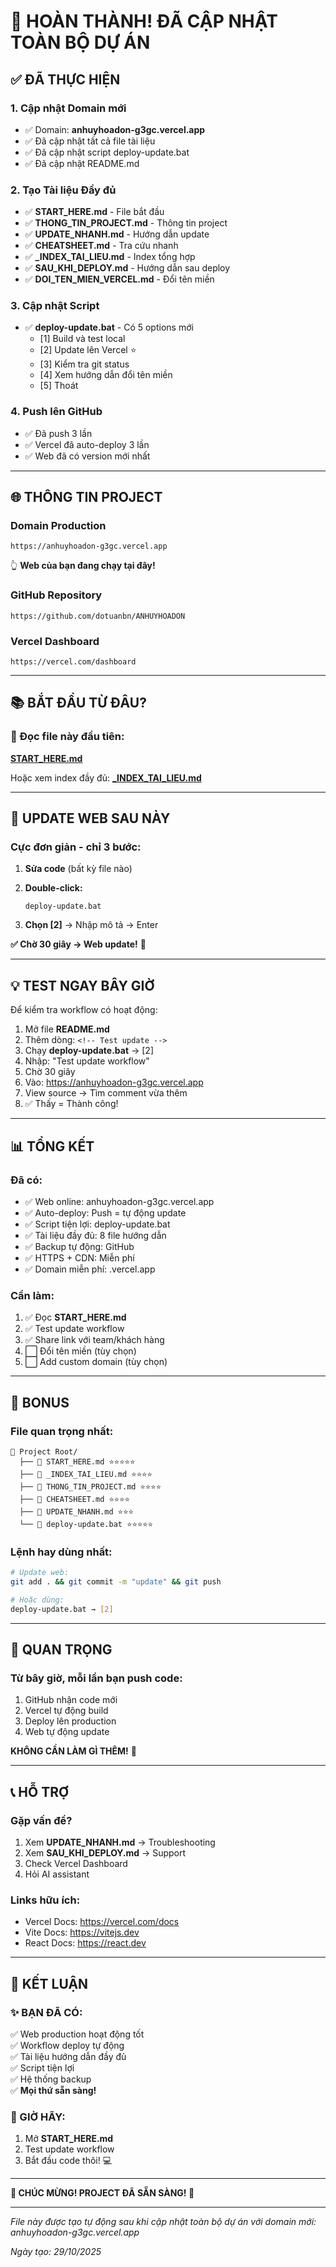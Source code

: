 # 🎉 HOÀN THÀNH! ĐÃ CẬP NHẬT TOÀN BỘ DỰ ÁN

## ✅ ĐÃ THỰC HIỆN

### 1. Cập nhật Domain mới
- ✅ Domain: **anhuyhoadon-g3gc.vercel.app**
- ✅ Đã cập nhật tất cả file tài liệu
- ✅ Đã cập nhật script deploy-update.bat
- ✅ Đã cập nhật README.md

### 2. Tạo Tài liệu Đầy đủ
- ✅ **START_HERE.md** - File bắt đầu
- ✅ **THONG_TIN_PROJECT.md** - Thông tin project
- ✅ **UPDATE_NHANH.md** - Hướng dẫn update
- ✅ **CHEATSHEET.md** - Tra cứu nhanh
- ✅ **_INDEX_TAI_LIEU.md** - Index tổng hợp
- ✅ **SAU_KHI_DEPLOY.md** - Hướng dẫn sau deploy
- ✅ **DOI_TEN_MIEN_VERCEL.md** - Đổi tên miền

### 3. Cập nhật Script
- ✅ **deploy-update.bat** - Có 5 options mới
  - [1] Build và test local
  - [2] Update lên Vercel ⭐
  - [3] Kiểm tra git status
  - [4] Xem hướng dẫn đổi tên miền
  - [5] Thoát

### 4. Push lên GitHub
- ✅ Đã push 3 lần
- ✅ Vercel đã auto-deploy 3 lần
- ✅ Web đã có version mới nhất

---

## 🌐 THÔNG TIN PROJECT

### Domain Production
```
https://anhuyhoadon-g3gc.vercel.app
```
👆 **Web của bạn đang chạy tại đây!**

### GitHub Repository
```
https://github.com/dotuanbn/ANHUYHOADON
```

### Vercel Dashboard
```
https://vercel.com/dashboard
```

---

## 📚 BẮT ĐẦU TỪ ĐÂU?

### 🎯 Đọc file này đầu tiên:
**[START_HERE.md](./START_HERE.md)**

Hoặc xem index đầy đủ:
**[_INDEX_TAI_LIEU.md](./_INDEX_TAI_LIEU.md)**

---

## 🚀 UPDATE WEB SAU NÀY

### Cực đơn giản - chỉ 3 bước:

1. **Sửa code** (bất kỳ file nào)

2. **Double-click:**
   ```
   deploy-update.bat
   ```

3. **Chọn [2]** → Nhập mô tả → Enter

**✅ Chờ 30 giây → Web update!** 🎉

---

## 💡 TEST NGAY BÂY GIỜ

Để kiểm tra workflow có hoạt động:

1. Mở file **README.md**
2. Thêm dòng: `<!-- Test update -->`
3. Chạy **deploy-update.bat** → [2]
4. Nhập: "Test update workflow"
5. Chờ 30 giây
6. Vào: https://anhuyhoadon-g3gc.vercel.app
7. View source → Tìm comment vừa thêm
8. ✅ Thấy = Thành công!

---

## 📊 TỔNG KẾT

### Đã có:
- ✅ Web online: anhuyhoadon-g3gc.vercel.app
- ✅ Auto-deploy: Push = tự động update
- ✅ Script tiện lợi: deploy-update.bat
- ✅ Tài liệu đầy đủ: 8 file hướng dẫn
- ✅ Backup tự động: GitHub
- ✅ HTTPS + CDN: Miễn phí
- ✅ Domain miễn phí: .vercel.app

### Cần làm:
1. ✅ Đọc **START_HERE.md**
2. ✅ Test update workflow
3. ✅ Share link với team/khách hàng
4. ⬜ Đổi tên miền (tùy chọn)
5. ⬜ Add custom domain (tùy chọn)

---

## 🎁 BONUS

### File quan trọng nhất:
```
📁 Project Root/
  ├── 📄 START_HERE.md ⭐⭐⭐⭐⭐
  ├── 📄 _INDEX_TAI_LIEU.md ⭐⭐⭐⭐
  ├── 📄 THONG_TIN_PROJECT.md ⭐⭐⭐⭐
  ├── 📄 CHEATSHEET.md ⭐⭐⭐⭐
  ├── 📄 UPDATE_NHANH.md ⭐⭐⭐
  └── 🔧 deploy-update.bat ⭐⭐⭐⭐⭐
```

### Lệnh hay dùng nhất:
```bash
# Update web:
git add . && git commit -m "update" && git push

# Hoặc dùng:
deploy-update.bat → [2]
```

---

## 🔔 QUAN TRỌNG

### Từ bây giờ, mỗi lần bạn push code:
1. GitHub nhận code mới
2. Vercel tự động build
3. Deploy lên production
4. Web tự động update

**KHÔNG CẦN LÀM GÌ THÊM!** 🎉

---

## 📞 HỖ TRỢ

### Gặp vấn đề?
1. Xem **UPDATE_NHANH.md** → Troubleshooting
2. Xem **SAU_KHI_DEPLOY.md** → Support
3. Check Vercel Dashboard
4. Hỏi AI assistant

### Links hữu ích:
- Vercel Docs: https://vercel.com/docs
- Vite Docs: https://vitejs.dev
- React Docs: https://react.dev

---

## 🎊 KẾT LUẬN

### ✨ BẠN ĐÃ CÓ:
✅ Web production hoạt động tốt  
✅ Workflow deploy tự động  
✅ Tài liệu hướng dẫn đầy đủ  
✅ Script tiện lợi  
✅ Hệ thống backup  
✅ **Mọi thứ sẵn sàng!**

### 🚀 GIỜ HÃY:
1. Mở **START_HERE.md**
2. Test update workflow
3. Bắt đầu code thôi! 💻

---

**🎉 CHÚC MỪNG! PROJECT ĐÃ SẴN SÀNG! 🚀**

---

_File này được tạo tự động sau khi cập nhật toàn bộ dự án với domain mới: anhuyhoadon-g3gc.vercel.app_

_Ngày tạo: 29/10/2025_

